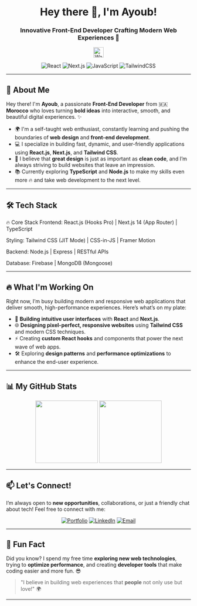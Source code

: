 <h1 align="center">Hey there 👋, I'm Ayoub!</h1>
<h3 align="center">Innovative Front-End Developer Crafting Modern Web Experiences 🚀</h3>

<p align="center">
  <img src="https://media.giphy.com/media/hvRJCLFzcasrR4ia7z/giphy.gif" width="28px" alt="Wave">
</p>

<div align="center">
  <img src="https://icons8.com/icon/9vlfB9hjA1lX/react" alt="React">
  <img src="![image](https://github.com/user-attachments/assets/cd5342a5-466e-4b6e-b8b8-6b1fd906a061)
" alt="Next.js">
  <img src="![image](https://github.com/user-attachments/assets/db6797df-b366-48cb-b37c-ad96d7acf33b)
" alt="JavaScript">
  <img src="![image](https://github.com/user-attachments/assets/c0c5a4dc-c5b3-455a-b808-97159a19ee7b)
" alt="TailwindCSS">
</div>

---

## 🚀 About Me

Hey there! I'm **Ayoub**, a passionate **Front-End Developer** from 🇲🇦 **Morocco** who loves turning **bold ideas** into interactive, smooth, and beautiful digital experiences. ✨

- 🌍 I'm a self-taught web enthusiast, constantly learning and pushing the boundaries of **web design** and **front-end development**. 
- 💻 I specialize in building fast, dynamic, and user-friendly applications using **React.js**, **Next.js**, and **Tailwind CSS**.
- 🎨 I believe that **great design** is just as important as **clean code**, and I’m always striving to build websites that leave an impression.
- 📚 Currently exploring **TypeScript** and **Node.js** to make my skills even more 🔥 and take web development to the next level.

---

## 🛠️ Tech Stack

🔥 Core Stack
Frontend: React.js (Hooks Pro) | Next.js 14 (App Router) | TypeScript

Styling: Tailwind CSS (JIT Mode) | CSS-in-JS | Framer Motion

Backend: Node.js | Express | RESTful APIs

Database: Firebase | MongoDB (Mongoose)


---

## 🔥 What I'm Working On

Right now, I’m busy building modern and responsive web applications that deliver smooth, high-performance experiences. Here’s what’s on my plate:

- 🚀 **Building intuitive user interfaces** with **React** and **Next.js**.
- 🌐 **Designing pixel-perfect, responsive websites** using **Tailwind CSS** and modern CSS techniques.
- ⚡ Creating **custom React hooks** and components that power the next wave of web apps.
- 🛠️ Exploring **design patterns** and **performance optimizations** to enhance the end-user experience.

---

## 📊 My GitHub Stats

<p align="center">
  <img src="https://github-readme-stats.vercel.app/api?username=your-username&show_icons=true&theme=radical" height="170px" />
  <img src="https://github-readme-streak-stats.herokuapp.com/?user=your-username&theme=radical" height="170px" />
</p>

---

## 📫 Let's Connect!

I’m always open to **new opportunities**, collaborations, or just a friendly chat about tech! Feel free to connect with me:

<div align="center">

[![Portfolio](https://img.shields.io/badge/Portfolio-000000?style=plastic&logo=vercel&logoColor=white)](https://portfolio-2-alpha-seven.vercel.app/)
[![LinkedIn](https://img.shields.io/badge/LinkedIn-0077B5?style=plastic&logo=linkedin&logoColor=white)](https://www.linkedin.com/in/ayoub-rachd-0b344a322/)
[![Email](https://img.shields.io/badge/Email-D14836?style=plastic&logo=gmail&logoColor=white)](mailto:ayoubprograma@gmail.com)

</div>

---

## 🌟 Fun Fact

Did you know? I spend my free time **exploring new web technologies**, trying to **optimize performance**, and creating **developer tools** that make coding easier and more fun. 😎

> "I believe in building web experiences that **people** not only use but love!" 🌍

---
